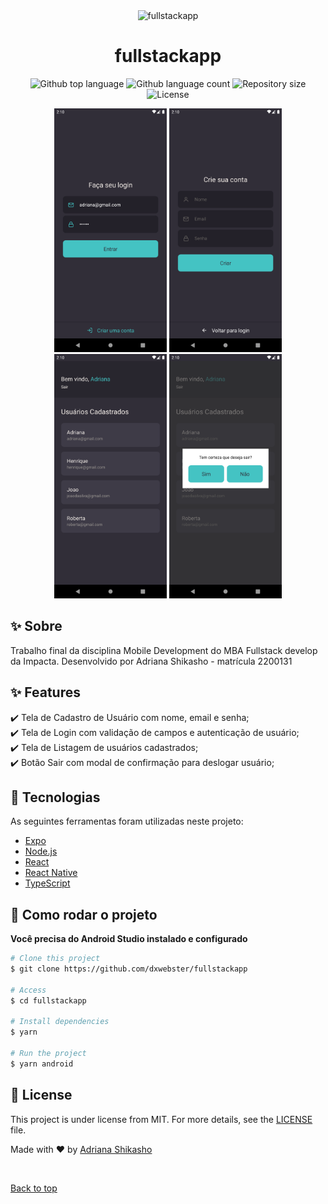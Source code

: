 <div align="center" id="top">
  <img src="./.github/app.gif" alt="fullstackapp" />
</div>

<h1 align="center">fullstackapp</h1>

<p align="center">
  <img alt="Github top language" src="https://img.shields.io/github/languages/top/dxwebster/fullstackapp?color=56BEB8">
  <img alt="Github language count" src="https://img.shields.io/github/languages/count/dxwebster/fullstackapp?color=56BEB8">
  <img alt="Repository size" src="https://img.shields.io/github/repo-size/dxwebster/fullstackapp?color=56BEB8">
  <img alt="License" src="https://img.shields.io/github/license/dxwebster/fullstackapp?color=56BEB8">
</p>

<p align="center">
 <img width="180" alt="image" src="readme/01.png"> <img width="180" alt="image" src="readme/02.png">  <img width="180" alt="image" src="readme/03.png">  <img width="180" alt="image" src="readme/04.png">
</p>

## :sparkles: Sobre ##

Trabalho final da disciplina Mobile Development do MBA Fullstack develop da Impacta.
Desenvolvido por Adriana Shikasho - matrícula 2200131

## :sparkles: Features ##

:heavy_check_mark: Tela de Cadastro de Usuário com nome, email e senha;\
:heavy_check_mark: Tela de Login com validação de campos e autenticação de usuário;\
:heavy_check_mark: Tela de Listagem de usuários cadastrados;\
:heavy_check_mark: Botão Sair com modal de confirmação para deslogar usuário;

## :rocket: Tecnologias ##

As seguintes ferramentas foram utilizadas neste projeto:

- [Expo](https://expo.io/)
- [Node.js](https://nodejs.org/en/)
- [React](https://pt-br.reactjs.org/)
- [React Native](https://reactnative.dev/)
- [TypeScript](https://www.typescriptlang.org/)


## :checkered_flag: Como rodar o projeto ##

**Você precisa do Android Studio instalado e configurado**

```bash
# Clone this project
$ git clone https://github.com/dxwebster/fullstackapp

# Access
$ cd fullstackapp

# Install dependencies
$ yarn

# Run the project
$ yarn android

```

## :memo: License ##

This project is under license from MIT. For more details, see the [LICENSE](LICENSE.md) file.


Made with :heart: by <a href="https://github.com/dxwebster" target="_blank">Adriana Shikasho</a>

&#xa0;

<a href="#top">Back to top</a>
